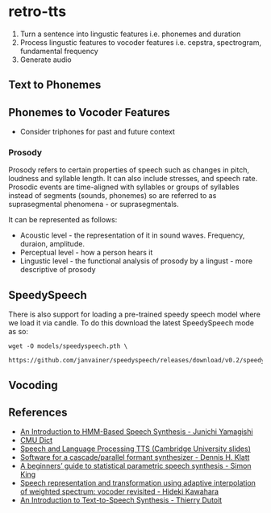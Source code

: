 # retro-tts

1. Turn a sentence into lingustic features i.e. phonemes and duration
2. Process lingustic features to vocoder features i.e. cepstra, spectrogram, fundamental frequency
3. Generate audio

## Text to Phonemes

## Phonemes to Vocoder Features

* Consider triphones for past and future context

### Prosody

Prosody refers to certain properties of speech such as changes in pitch,
loudness and syllable length. It can also include stresses, and speech rate.
Prosodic events are time-aligned with syllables or groups of syllables instead
of segments (sounds, phonemes) so are referred to as suprasegmental phenomena -
or suprasegmentals.

It can be represented as follows:

* Acoustic level - the representation of it in sound waves. Frequency, duraion, amplitude.
* Perceptual level - how a person hears it 
* Lingustic level - the functional analysis of prosody by a lingust - more descriptive of prosody

## SpeedySpeech

There is also support for loading a pre-trained speedy speech model where we load it via candle. To
do this download the latest SpeedySpeech mode as so:

```
wget -O models/speedyspeech.pth \
    https://github.com/janvainer/speedyspeech/releases/download/v0.2/speedyspeech.pth 
```

## Vocoding

## References

* [An Introduction to HMM-Based Speech Synthesis - Junichi Yamagishi](https://wiki.inf.ed.ac.uk/pub/CSTR/TrajectoryModelling/HTS-Introduction.pdf)
* [CMU Dict](http://www.speech.cs.cmu.edu/cgi-bin/cmudict)
* [Speech and Language Processing TTS (Cambridge University slides)](https://mi.eng.cam.ac.uk/~pcw/local/4F11/4F11_2014_lect14.pdf)
* [Software for a cascade/parallel formant synthesizer - Dennis H. Klatt](https://www.fon.hum.uva.nl/david/ma_ssp/doc/Klatt-1980-JAS000971.pdf)
* [A beginners’ guide to statistical parametric speech synthesis - Simon King](https://www.cs.brandeis.edu/~cs136a/CS136a_docs/king_hmm_tutorial.pdf)
* [Speech representation and transformation using adaptive interpolation of weighted spectrum: vocoder revisited - Hideki Kawahara](https://www2.spsc.tugraz.at/people/franklyn/ICASSP97/pdf/scan/ic971303.pdf)
* [An Introduction to Text-to-Speech Synthesis - Thierry Dutoit](https://books.google.co.uk/books?id=sihrCQAAQBAJ)
